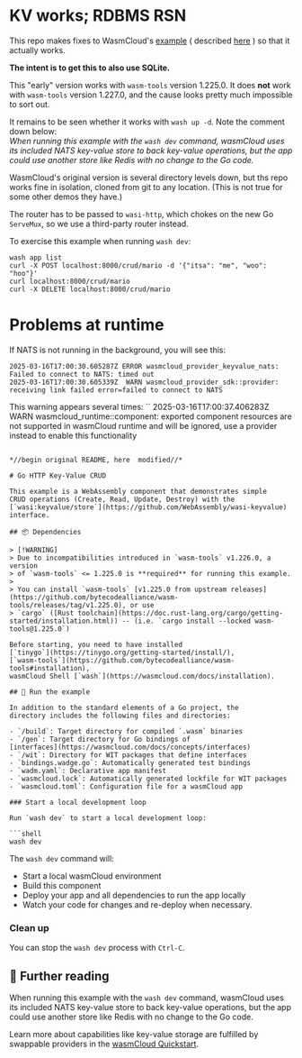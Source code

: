 # KV works; RDBMS RSN 

This repo makes fixes to WasmCloud's
[example](https://github.com/wasmCloud/go/tree/main/examples/component/http-keyvalue-crud)
( described
[here](https://wasmcloud.com/blog/2025-01-23-walkthrough-a-wasmclod-crud-application-in-go/)
) so that it actually works.

**The intent is to get this to also use SQLite.**

This "early" version works with `wasm-tools` version 1.225.0.
It does **not** work with `wasm-tools` version 1.227.0, and
the cause looks pretty much impossible to sort out.

It remains to be seen whether it works with `wash up -d`.
Note the comment down below: <br/>
*When running this example with the `wash dev` command, wasmCloud uses
its included NATS key-value store to back key-value operations, but the
app could use another store like Redis with no change to the Go code.*

WasmCloud's original version is several directory levels down,
but ths repo works fine in isolation, cloned from git to any
location. (This is not true for some other demos they have.) 

The router has to be passed to `wasi-http`, which chokes on the
new Go `ServeMux`, so we use a third-party router instead.

To exercise this example when running `wash dev`:
```
wash app list
curl -X POST localhost:8000/crud/mario -d '{"itsa": "me", "woo": "hoo"}'
curl localhost:8000/crud/mario
curl -X DELETE localhost:8000/crud/mario
```

# Problems at runtime

If NATS is not running in the background, you will see this:
```
2025-03-16T17:00:30.605287Z ERROR wasmcloud_provider_keyvalue_nats: Failed to connect to NATS: timed out
2025-03-16T17:00:30.605339Z  WARN wasmcloud_provider_sdk::provider: receiving link failed error=failed to connect to NATS
```

This warning appears several times:
``
2025-03-16T17:00:37.406283Z  WARN wasmcloud_runtime::component: exported component resources are not supported in wasmCloud runtime and will be ignored, use a provider instead to enable this functionality
```

*//begin original README, here  modified//*

# Go HTTP Key-Value CRUD

This example is a WebAssembly component that demonstrates simple
CRUD operations (Create, Read, Update, Destroy) with the
[`wasi:keyvalue/store`](https://github.com/WebAssembly/wasi-keyvalue) interface. 

## 📦 Dependencies

> [!WARNING]
> Due to incompatibilities introduced in `wasm-tools` v1.226.0, a version 
> of `wasm-tools` <= 1.225.0 is **required** for running this example.
>
> You can install `wasm-tools` [v1.225.0 from upstream releases](https://github.com/bytecodealliance/wasm-tools/releases/tag/v1.225.0), or use
> `cargo` ([Rust toolchain](https://doc.rust-lang.org/cargo/getting-started/installation.html)) -- (i.e. `cargo install --locked wasm-tools@1.225.0`)

Before starting, you need to have installed
[`tinygo`](https://tinygo.org/getting-started/install/),
[`wasm-tools`](https://github.com/bytecodealliance/wasm-tools#installation),
wasmCloud Shell [`wash`](https://wasmcloud.com/docs/installation).

## 👟 Run the example

In addition to the standard elements of a Go project, the
directory includes the following files and directories:

- `/build`: Target directory for compiled `.wasm` binaries
- `/gen`: Target directory for Go bindings of
[interfaces](https://wasmcloud.com/docs/concepts/interfaces)
- `/wit`: Directory for WIT packages that define interfaces
- `bindings.wadge.go`: Automatically generated test bindings
- `wadm.yaml`: Declarative app manifest
- `wasmcloud.lock`: Automatically generated lockfile for WIT packages
- `wasmcloud.toml`: Configuration file for a wasmCloud app

### Start a local development loop

Run `wash dev` to start a local development loop:

```shell
wash dev
```

The `wash dev` command will:

- Start a local wasmCloud environment
- Build this component
- Deploy your app and all dependencies to run the app locally
- Watch your code for changes and re-deploy when necessary.

### Clean up

You can stop the `wash dev` process with `Ctrl-C`.

## 📖 Further reading

When running this example with the `wash dev` command, wasmCloud uses
its included NATS key-value store to back key-value operations, but the
app could use another store like Redis with no change to the Go code. 

Learn more about capabilities like key-value storage are fulfilled
by swappable providers in the
[wasmCloud Quickstart](https://wasmcloud.com/docs/tour/hello-world).  
